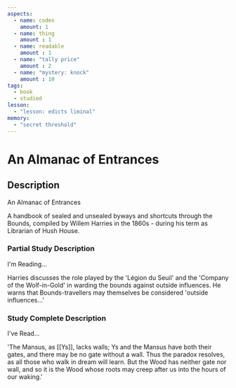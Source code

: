 ```yaml
---
aspects: 
  - name: codex
    amount: 1
  - name: thing
    amount : 1
  - name: readable
    amount : 1
  - name: "tally price"
    amount : 2
  - name: "mystery: knock"
    amount : 10
tags:
  - book
  - studied
lesson:
  - "lesson: edicts liminal"
memory:
  - "secret threshold"
---
```


# An Almanac of Entrances

## Description
An Almanac of Entrances

A handbook of sealed and unsealed byways and shortcuts through the Bounds, compiled by Willem Harries in the 1860s - during his term as Librarian of Hush House.
### Partial Study Description
I'm Reading...

Harries discusses the role played by the 'Légion du Seuil' and the 'Company of the Wolf-in-Gold' in warding the bounds against outside influences. He warns that Bounds-travellers may themselves be considered 'outside influences…'
### Study Complete Description
I've Read...

'The Mansus, as [[Ys]], lacks walls; Ys and the Mansus have both their gates, and there may be no gate without a wall. Thus the paradox resolves, as all those who walk in dream will learn. But the Wood has neither gate nor wall, and so it is the Wood whose roots may creep after us into the hours of our waking.'